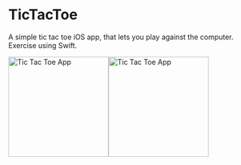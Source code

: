 # TicTacToe
 A simple tic tac toe iOS app, that lets you play against the computer. Exercise using Swift.

<div style="display: flex;">
<img src="https://kheinzel.com/wp-content/uploads/2022/09/tictactoe-1.png" style= "width: 200px; height: auto" alt="Tic Tac Toe App" title="Tic Tac Toe App Screen 1">
<img src="https://kheinzel.com/wp-content/uploads/2022/09/tictactoe-2.png" style= "width: 200px; height: auto" alt="Tic Tac Toe App" title="Tic Tac Toe App Screen 3">
</div>
